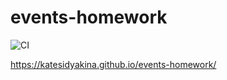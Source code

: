 # events-homework

![CI](https://github.com/KateSidyakina/events-homework/actions/workflows/web.yml/badge.svg)

https://katesidyakina.github.io/events-homework/